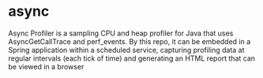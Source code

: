 # async

Async Profiler is a sampling CPU and heap profiler for Java that uses AsyncGetCallTrace and perf_events.
By this repo, it can be embedded in a Spring application within a scheduled service, capturing profiling data at regular intervals (each tick of time) and generating an HTML report that can be viewed in a browser



